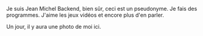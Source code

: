 Je suis Jean Michel Backend, bien sûr, ceci est un pseudonyme. Je fais des programmes. J'aime les jeux vidéos et encore plus d'en parler.

Un jour, il y aura une photo de moi ici.
